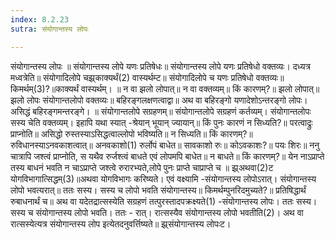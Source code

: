```yaml
---
index: 8.2.23
sutra: संयोगान्तस्य लोपः

---
```

 संयोगान्तस्य लोपः ॥ संयोगान्तस्य लोपे यणः प्रतिषेधः॥ संयोगान्तस्य लोपे यणः प्रतिषेधो वक्तव्यः। दध्यत्र मध्वत्रेति॥ संयोगादिलोपे चझ्र्काक्यर्थं(2) वास्यर्थम्ट॥ संयोगादिलोपे च यणः प्रतिषेधो वक्तव्यः॥ किमर्थम्(3)?॥काक्यर्थं वास्यर्थम्। ॥ न वा झलो लोपात्॥ न वा वक्तव्यम्॥ किं कारणम्?॥ झलो लोपात्॥ झलो लोपः संयोगान्तलोपो वक्तव्यः॥ बहिरङ्गलक्षणत्वाद्वा॥ अथ वा बहिरङ्गो यणादेशोऽन्तरङ्गो लोपः। असिद्धं बहिरङ्गमन्तरङ्गे। ॥ संयोगान्तलोपे सग्रहणम्॥ संयोगान्तलोपे सग्रहणं कर्तव्यम्। संयोगान्तलोपः सस्य चेति वक्तव्यम्। इहापि यथा स्यात् -श्रेयान् भूयान् ज्यायान्॥ किं पुनः कारणं न सिध्यति?॥ परत्वाद्रुः प्राप्नोति॥ असिद्धो रुस्तस्याऽसिद्धत्वाल्लोपो भविष्यति॥ न सिध्यति॥ किं कारणम्?॥ रुविधानस्याऽनवकाशत्वात्॥ अनवकाशो(1) रुर्लोपं बाधेत॥ सावकाशो रुः॥ कोऽवकाशः?॥ पयः शिरः॥ ननु चात्रापि जश्त्वं प्राप्नोति, स यथैव रुर्जश्त्वं बाधते एवं लोपमपि बाधेत॥ न बाधते॥ किं कारणम्?॥ येन नाऽप्राप्ते तस्य बाधनं भवति न चाऽप्राप्ते जश्त्वे रुरारभ्यते,लोपे पुनः प्राप्ते चाप्राप्ते च ॥ झ्र्अथवा(2)ट योगविभागात्सिद्धम्(3)॥अथवा योगविभागः करिष्यते। एवं वक्ष्यामि -संयोगान्तस्य लोपोऽरात्। संयोगान्तस्य लोपो भवत्यरात्॥ ततः सस्य। सस्य च लोपो भवति संयोगान्तस्य॥ किमर्थम्पुनरिदमुच्यते?॥ प्रतिषिद्धार्थं रुबाधनार्थं च॥ अथ वा यदेतद्रात्सस्येति सग्रहणं तत्पुरस्तादपक्रक्ष्यते(1) -संयोगान्तस्य लोपः। ततः सस्य। सस्य च संयोगान्तस्य लोपो भवति। ततः - रात्। रात्सस्यैव संयोगान्तस्य लोपो भवतीति(2)। अथ वा रात्सस्येत्यत्र संयोगान्तस्य लोप इत्येतदनुवर्त्तिष्यते॥ झ्र्संयोगान्तस्य लोपःट। 